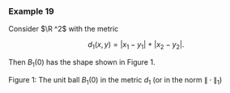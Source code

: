 ### Example 19

Consider $\R ^2$ with the metric

$$ d_1(x,y) = |x_1 - y_1| + |x_2 - y_2|. $$

Then $B_1(0)$ has the shape shown in Figure 1.

Figure 1: The unit ball $B_1(0)$ in the metric $d_1$ (or in the norm $\|\cdot \|_{1}$)